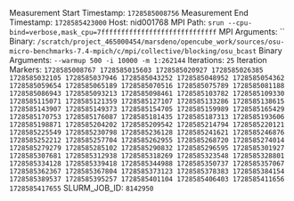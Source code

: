 Measurement Start Timestamp: `1728585008756`
Measurement End Timestamp: `1728585423000`
Host: nid001768
MPI Path: `srun --cpu-bind=verbose,mask_cpu=7fffffffffffffffffffffffffffff`
MPI Arguments: ``
Binary: `/scratch/project_465000454/marsdeno/opencube_work/sources/osu-micro-benchmarks-7.4-mpich/c/mpi/collective/blocking/osu_bcast`
Binary Arguments: `--warmup 500 -i 10000 -m 1:262144`
Iterations: `25`
Iteration Markers: `1728585008767 1728585015603 1728585020927 1728585026385 1728585032105 1728585037946 1728585043252 1728585048952 1728585054362 1728585059654 1728585065189 1728585070516 1728585075789 1728585081188 1728585086943 1728585093213 1728585098461 1728585103782 1728585109330 1728585115071 1728585121359 1728585127107 1728585133286 1728585138615 1728585143907 1728585149373 1728585154705 1728585159989 1728585165429 1728585170753 1728585176087 1728585181435 1728585187313 1728585193606 1728585198871 1728585204202 1728585209542 1728585214794 1728585220121 1728585225549 1728585230798 1728585236128 1728585241621 1728585246876 1728585252212 1728585257704 1728585262955 1728585268720 1728585274014 1728585279279 1728585285102 1728585290832 1728585296595 1728585301927 1728585307681 1728585312938 1728585318269 1728585323548 1728585328801 1728585334128 1728585339418 1728585344988 1728585350737 1728585357067 1728585362367 1728585367804 1728585373123 1728585378383 1728585384154 1728585389537 1728585395257 1728585401104 1728585406403 1728585411656 1728585417655`
SLURM_JOB_ID: `8142950`
